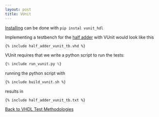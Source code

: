 ```yaml
---
layout: post
title: VUnit
---
```


[Installing](https://vunit.github.io/installing.html) can be done with `pip instal vunit_hdl`

Implementing a testbench for the [half adder](vhdl_test_methodologies.html#design-example) with VUnit would look like this

```vhdl
{% include half_adder_vunit_tb.vhd %}
```

VUnit requires that we write a python script to run the tests:
```python
{% include run_vunit.py %}
```

running the python script with

```bash
{% include build_vunit.sh %}
```

results in

```
{% include half_adder_vunit_tb.txt %}
```

[Back to VHDL Test Methodologies](vhdl_test_methodologies.html#osvvm)
